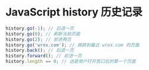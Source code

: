 # JavaScript history 历史记录

```js
history.go(-1); // 后退一页
history.go(0); // 刷新当前页面
history.go(2); // 前进两页
history.go('wrox.com'); // 跳转到最近 wrox.com 的页面
history.back(); // 后退一页
history.forward(); // 前进一页
history.length == 0; // 这是用户打开宽口后的第一个页面
```
